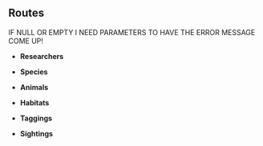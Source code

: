 ## Routes
IF NULL OR EMPTY I NEED PARAMETERS TO HAVE THE ERROR MESSAGE COME UP!

- **Researchers**
  <!-- - GET `/researchers`: Get all researchers. -->
  <!-- - GET `/researchers/:id`: Get single researcher. -->
  <!-- - POST `/researchers`: Add new researcher. -->
  <!-- - PATCH `/researchers/:id`: Update single researcher. -->
  <!-- - DELETE `/researchers/:id`: Delete single researcher. -->
- **Species**
  <!-- - GET `/species`: Get all species. -->
  <!-- - GET `/species/:id`: Get single species. -->
  <!-- - POST `/species`: Add new species. -->
- **Animals**
  <!-- - GET `/animals`: Get all animals. -->
  <!-- - GET `/animals/:id`: Get single animal. -->
  <!-- - POST `/animals`: Add new animal. -->
  <!-- - PATCH `/animals/:id`: Update single animal. -->
  <!-- - DELETE `/animals/:id`: Delete single animal. -->
- **Habitats**
  <!-- - GET `/habitats`: Get all habitats. -->
  <!-- - GET `/habitats/:id`: Get single habitat. -->
  <!-- - POST `/habitats`: Add new habitat. -->
- **Taggings**
  <!-- - GET `/taggings`: Get all taggings. -->
  <!-- - GET `/taggings/:id`: Get single tagging. -->
  <!-- - GET `/taggings/researchers/:id`: Get all taggings performed by a specific researcher. -->


  <!-- - GET `/taggings/animals/:id`: Get all taggings performed on a specific animal. -->
  <!-- - POST `/taggings`: Add new tagging. -->
- **Sightings**
  <!-- - GET `/sightings`: Get all sightings. -->
  <!-- - GET `/sightings/species/:id`: Get all sightings of a specific species. -->
  <!-- - GET `/sightings/researchers/:id`: Get all sightings for a specific researcher. -->
  <!-- - GET `/sightings/habitats/:id`: Get all sightings for a specific habitat. -->
  <!-- - POST `/sightings`: Add new sighting. -->
  <!-- - DELETE `/sightings/:id`: Delete single sighting. -->
